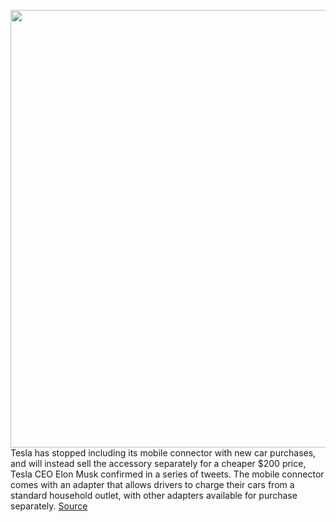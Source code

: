 <img src='https://cdn.vox-cdn.com/thumbor/bryvhVJbNh9G5668GX5g01m5XuE=/0x0:2040x1360/1200x800/filters:focal(857x517:1183x843)/cdn.vox-cdn.com/uploads/chorus_image/image/70759591/acastro_180430_1777_tesla_0004.0.jpg' width='700px' /><br/>
Tesla has stopped including its mobile connector with new car purchases, and will instead sell the accessory separately for a cheaper $200 price, Tesla CEO Elon Musk confirmed in a series of tweets. The mobile connector comes with an adapter that allows drivers to charge their cars from a standard household outlet, with other adapters available for purchase separately.
<a href='https://www.theverge.com/2022/4/17/23029094/tesla-no-longer-include-mobile-chargers-every-car-purchase'> Source <a/>